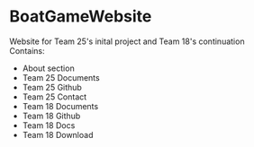 # BoatGameWebsite
Website for Team 25's inital project and Team 18's continuation  
Contains:
- About section
- Team 25 Documents
- Team 25 Github
- Team 25 Contact
- Team 18 Documents
- Team 18 Github
- Team 18 Docs
- Team 18 Download
